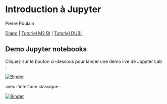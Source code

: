 # Introduction à Jupyter

Pierre Poulain

[Diapo](https://pierrepo.github.io/intro-jupyter/slides/) | [Tutoriel M2 BI](https://pierrepo.github.io/intro-jupyter/tuto_M2BI) | [Tutoriel DUBii](https://pierrepo.github.io/intro-jupyter/tuto_DUBII)


## Demo Jupyter notebooks

Cliquez sur le bouton ci-dessous pour lancer une démo live de Jupyter Lab :

[![Binder](https://mybinder.org/badge_logo.svg)](https://mybinder.org/v2/gh/pierrepo/intro-jupyter/master?urlpath=lab)

avec l'interface classique :

[![Binder](https://mybinder.org/badge_logo.svg)](https://mybinder.org/v2/gh/pierrepo/intro-jupyter/master)



